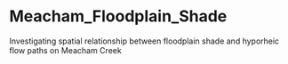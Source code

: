# Meacham_Floodplain_Shade
Investigating spatial relationship between floodplain shade and hyporheic flow paths on Meacham Creek

